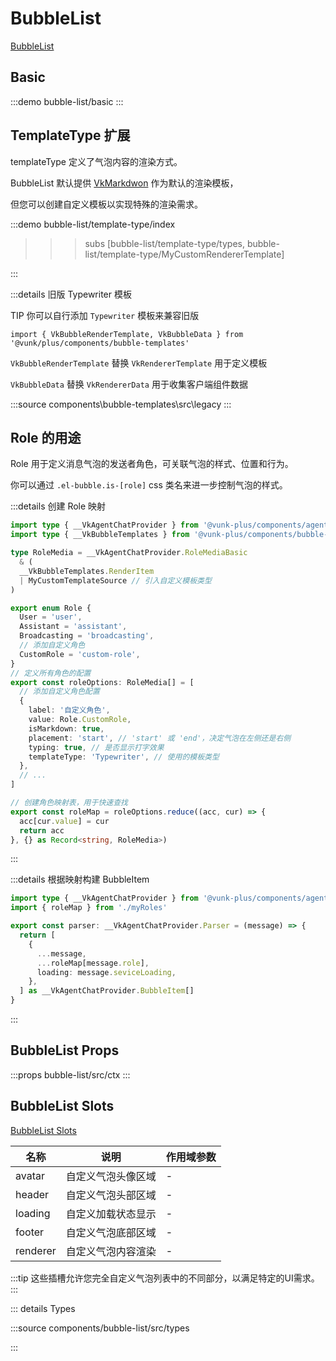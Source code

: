 # BubbleList

[BubbleList](https://element-plus-x.com/components/bubbleList/)

## Basic

:::demo
bubble-list/basic
:::

## TemplateType 扩展

templateType 定义了气泡内容的渲染方式。

BubbleList 默认提供 [VkMarkdwon](https://eralchen.github.io/vunk-markdown/zh-CN/guide/introduction) 作为默认的渲染模板，

但您可以创建自定义模板以实现特殊的渲染需求。

:::demo
bubble-list/template-type/index
>>>subs
[bubble-list/template-type/types, bubble-list/template-type/MyCustomRendererTemplate]
>>>
:::

:::details 旧版 Typewriter 模板

TIP 你可以自行添加 `Typewriter` 模板来兼容旧版

`import { VkBubbleRenderTemplate, VkBubbleData } from '@vunk/plus/components/bubble-templates'`

`VkBubbleRenderTemplate` 替换 `VkRendererTemplate` 用于定义模板

`VkBubbleData` 替换 `VkRendererData` 用于收集客户端组件数据

:::source
components\bubble-templates\src\legacy
:::

## Role 的用途

Role 用于定义消息气泡的发送者角色，可关联气泡的样式、位置和行为。

你可以通过 `.el-bubble.is-[role]` css 类名来进一步控制气泡的样式。

:::details 创建 Role 映射

```typescript
import type { __VkAgentChatProvider } from '@vunk-plus/components/agent-chat-provider'
import type { __VkBubbleTemplates } from '@vunk-plus/components/bubble-templates'

type RoleMedia = __VkAgentChatProvider.RoleMediaBasic
  & (
  __VkBubbleTemplates.RenderItem
  | MyCustomTemplateSource // 引入自定义模板类型
)

export enum Role {
  User = 'user',
  Assistant = 'assistant',
  Broadcasting = 'broadcasting',
  // 添加自定义角色
  CustomRole = 'custom-role',
}
// 定义所有角色的配置
export const roleOptions: RoleMedia[] = [
  // 添加自定义角色配置
  {
    label: '自定义角色',
    value: Role.CustomRole,
    isMarkdown: true,
    placement: 'start', // 'start' 或 'end'，决定气泡在左侧还是右侧
    typing: true, // 是否显示打字效果
    templateType: 'Typewriter', // 使用的模板类型
  },
  // ...
]

// 创建角色映射表，用于快速查找
export const roleMap = roleOptions.reduce((acc, cur) => {
  acc[cur.value] = cur
  return acc
}, {} as Record<string, RoleMedia>)
```

:::

:::details 根据映射构建 BubbleItem

```typescript
import type { __VkAgentChatProvider } from '@vunk-plus/components/agent-chat-provider'
import { roleMap } from './myRoles'

export const parser: __VkAgentChatProvider.Parser = (message) => {
  return [
    {
      ...message,
      ...roleMap[message.role],
      loading: message.seviceLoading,
    },
  ] as __VkAgentChatProvider.BubbleItem[]
}
```

:::

## BubbleList Props

:::props
bubble-list/src/ctx
:::

## BubbleList Slots

[BubbleList Slots](https://element-plus-x.com/components/bubbleList/#%E6%8F%92%E6%A7%BD)

| 名称    | 说明             | 作用域参数 |
| ------- | ---------------- | ---------- |
| avatar  | 自定义气泡头像区域 | - |
| header  | 自定义气泡头部区域 | - |
| loading | 自定义加载状态显示 | - |
| footer  | 自定义气泡底部区域 | - |
| renderer | 自定义气泡内容渲染 | - |

:::tip
这些插槽允许您完全自定义气泡列表中的不同部分，以满足特定的UI需求。
:::

::: details Types

:::source
components/bubble-list/src/types

:::
